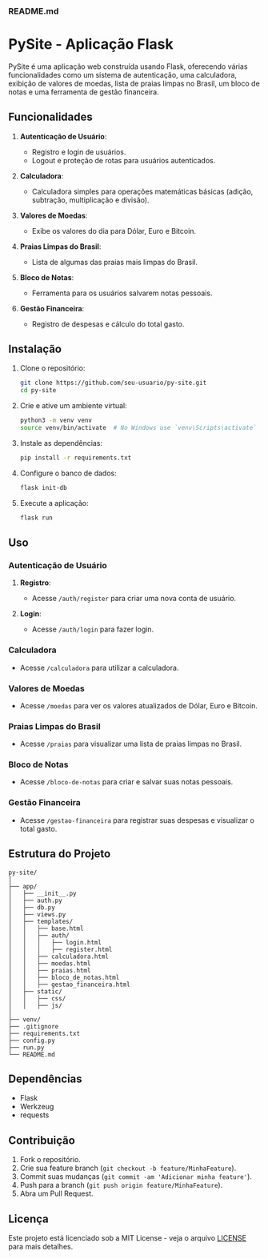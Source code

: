 ### README.md

# PySite - Aplicação Flask

PySite é uma aplicação web construída usando Flask, oferecendo várias funcionalidades como um sistema de autenticação, uma calculadora, exibição de valores de moedas, lista de praias limpas no Brasil, um bloco de notas e uma ferramenta de gestão financeira.

## Funcionalidades

1. **Autenticação de Usuário**:
   - Registro e login de usuários.
   - Logout e proteção de rotas para usuários autenticados.

2. **Calculadora**:
   - Calculadora simples para operações matemáticas básicas (adição, subtração, multiplicação e divisão).

3. **Valores de Moedas**:
   - Exibe os valores do dia para Dólar, Euro e Bitcoin.

4. **Praias Limpas do Brasil**:
   - Lista de algumas das praias mais limpas do Brasil.

5. **Bloco de Notas**:
   - Ferramenta para os usuários salvarem notas pessoais.

6. **Gestão Financeira**:
   - Registro de despesas e cálculo do total gasto.

## Instalação

1. Clone o repositório:
   ```bash
   git clone https://github.com/seu-usuario/py-site.git
   cd py-site
   ```

2. Crie e ative um ambiente virtual:
   ```bash
   python3 -m venv venv
   source venv/bin/activate  # No Windows use `venv\Scripts\activate`
   ```

3. Instale as dependências:
   ```bash
   pip install -r requirements.txt
   ```

4. Configure o banco de dados:
   ```bash
   flask init-db
   ```

5. Execute a aplicação:
   ```bash
   flask run
   ```

## Uso

### Autenticação de Usuário

1. **Registro**:
   - Acesse `/auth/register` para criar uma nova conta de usuário.
   
2. **Login**:
   - Acesse `/auth/login` para fazer login.

### Calculadora

- Acesse `/calculadora` para utilizar a calculadora.

### Valores de Moedas

- Acesse `/moedas` para ver os valores atualizados de Dólar, Euro e Bitcoin.

### Praias Limpas do Brasil

- Acesse `/praias` para visualizar uma lista de praias limpas no Brasil.

### Bloco de Notas

- Acesse `/bloco-de-notas` para criar e salvar suas notas pessoais.

### Gestão Financeira

- Acesse `/gestao-financeira` para registrar suas despesas e visualizar o total gasto.

## Estrutura do Projeto

```plaintext
py-site/
│
├── app/
│   ├── __init__.py
│   ├── auth.py
│   ├── db.py
│   ├── views.py
│   ├── templates/
│   │   ├── base.html
│   │   ├── auth/
│   │   │   ├── login.html
│   │   │   ├── register.html
│   │   ├── calculadora.html
│   │   ├── moedas.html
│   │   ├── praias.html
│   │   ├── bloco_de_notas.html
│   │   ├── gestao_financeira.html
│   ├── static/
│   │   ├── css/
│   │   ├── js/
│
├── venv/
├── .gitignore
├── requirements.txt
├── config.py
├── run.py
└── README.md
```

## Dependências

- Flask
- Werkzeug
- requests

## Contribuição

1. Fork o repositório.
2. Crie sua feature branch (`git checkout -b feature/MinhaFeature`).
3. Commit suas mudanças (`git commit -am 'Adicionar minha feature'`).
4. Push para a branch (`git push origin feature/MinhaFeature`).
5. Abra um Pull Request.

## Licença

Este projeto está licenciado sob a MIT License - veja o arquivo [LICENSE](LICENSE) para mais detalhes.
